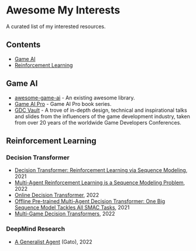 # Awesome My Interests
A curated list of my interested resources.

## Contents

- [Game AI](#gameai)
- [Reinforcement Learning](#reinforcementlearning)

## Game AI <a name="gameai"></a>
- [awesome-game-ai](https://github.com/datamllab/awesome-game-ai) - An existing awesome library.
- [Game AI Pro](http://www.gameaipro.com/) - Game AI Pro book series.
- [GDC Vault](https://www.gdcvault.com/) - A trove of in-depth design, technical and inspirational talks and slides from the influencers of the game development industry, taken from over 20 years of the worldwide Game Developers Conferences.

## Reinforcement Learning <a name="reinforcementlearning"></a>

### Decision Transformer
- [Decision Transformer: Reinforcement Learning via Sequence Modeling](https://arxiv.org/abs/2106.01345), 2021
- [Multi-Agent Reinforcement Learning is a Sequence Modeling Problem](https://arxiv.org/abs/2205.14953), 2022
- [Online Decision Transformer](https://arxiv.org/abs/2202.05607#facebook), 2022
- [Offline Pre-trained Multi-Agent Decision Transformer: One Big Sequence Model Tackles All SMAC Tasks](https://arxiv.org/abs/2112.02845), 2021
- [Multi-Game Decision Transformers](https://arxiv.org/abs/2205.15241), 2022

### DeepMind Research
- [A Generalist Agent](https://arxiv.org/abs/2205.06175) (Gato), 2022
